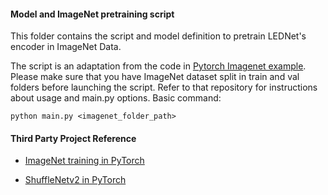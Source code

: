 #### Model and ImageNet pretraining script 

This folder contains the script and model definition to pretrain LEDNet's encoder in ImageNet Data. 

The script is an adaptation from the code in [Pytorch Imagenet example](https://github.com/pytorch/examples/tree/master/imagenet). Please make sure that you have ImageNet dataset split in train and val folders before launching the script. Refer to that repository for instructions about usage and main.py options. Basic command:

```
python main.py <imagenet_folder_path>
```


#### Third Party Project Reference

- [ImageNet training in PyTorch](https://github.com/pytorch/examples/tree/master/imagenet)

- [ShuffleNetv2 in PyTorch](https://github.com/Randl/ShuffleNetV2-pytorch)

